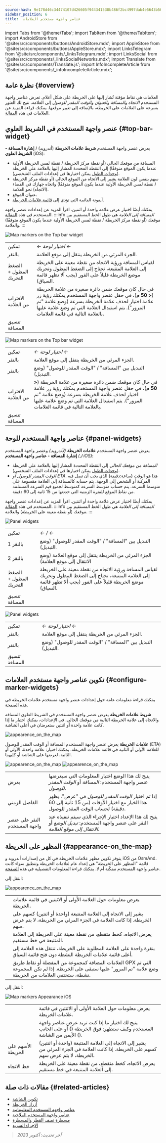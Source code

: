 ```yaml
---
source-hash: 9e178d46c34474107d426605f944341538b486f2bc4997dab4e5643b50cb3990
sidebar_position: 6
title:  عناصر واجهة مستخدم العلامات
---
```

import Tabs from '@theme/Tabs';
import TabItem from '@theme/TabItem';
import AndroidStore from '@site/src/components/buttons/AndroidStore.mdx';
import AppleStore from '@site/src/components/buttons/AppleStore.mdx';
import LinksTelegram from '@site/src/components/_linksTelegram.mdx';
import LinksSocial from '@site/src/components/_linksSocialNetworks.mdx';
import Translate from '@site/src/components/Translate.js';
import InfoIncompleteArticle from '@site/src/components/_infoIncompleteArticle.mdx';


## نظرة عامة {#overview}

العلامات هي نقاط مؤقتة تُشار إليها على الخريطة على شكل أعلام. تعرض عناصر واجهة المستخدم *الاتجاه* و*المسافة* و*العنوان* و*الوقت المقدر للوصول* إلى العلامة. تتيح لك العثور بسرعة على العلامات على الخريطة، بالإضافة إلى تغيير موقعها. يمكنك قراءة المزيد عن العلامات في هذه [المقالة](../personal/markers).


## عنصر واجهة المستخدم في الشريط العلوي {#top-bar-widget}

يعرض عنصر واجهة المستخدم **شريط علامات الخريطة** (أندرويد) / **إشارة المسافة - الشريط العلوي** (iOS):

- المسافة من موقعك الحالي (أو نقطة مركز الخريطة / نقطة لمس الخريطة الأولية عندما يكون الموقع متوقفًا) إلى النقطة المحددة المشار إليها بالعلامة على الخريطة ([وحدات الطول](../personal/profiles/#general-settings) يمكن اختيارها في إعدادات الملف الشخصي).
- سهم بنفس لون العلامة يشير إلى الاتجاه من الموقع الحالي (أو نقطة مركز الخريطة / نقطة لمس الخريطة الأولية عندما يكون الموقع متوقفًا) واتجاه جهازك في الفضاء (الاتجاه) نحو العلامة.
- عنوان الموقع.
- أيقونة القائمة التي تؤدي إلى [قائمة علامات الخريطة](../personal/markers/#map-markers-menu).

يمكنك أيضًا اختيار عرض علامة واحدة أو اثنتين. اقرأ المزيد عن إعدادات عنصر واجهة المستخدم في هذه [المقالة](https://osmand.net/docs/user/personal/markers#map-markers-widgets).
:::info
*المسافة إلى العلامة* هي طول الخط المستقيم بين موقعك (أو نقطة مركز الخريطة / نقطة لمس الخريطة الأولية عندما يكون الموقع متوقفًا) والعلامة.
:::

<Tabs groupId="operating-systems" queryString="current-os">

<TabItem value="android" label="Android">

![Map markers on the Top bar widget](@site/static/img/widgets/map_markers_top-bar-widget-andr.png)


| | |
|------------|------------|
| تمكين | *<Translate android="true" ids="shared_string_menu,map_widget_config,shared_string_widgets"/> ← اختيار لوحة ← <Translate android="true" ids="map_markers_bar"/>* |
| بالنقر | الجزء المرئي من الخريطة ينتقل إلى موقع العلامة. |
| الضغط المطول + التحريك | لقياس المسافة ورؤية الاتجاه من نقطة معينة على الخريطة إلى العلامة المتتبعة، تحتاج إلى الضغط المطول وتحريك موضع الخريطة قليلاً على الفور (يجب ألا تظهر قائمة السياق). |
| الاقتراب من العلامة | في حال كان موقعك ضمن دائرة صغيرة من علامة الخريطة (**< 50 م**)، في حقل عنصر واجهة المستخدم يمكنك رؤية زر علامة اختيار لحذف علامة الخريطة بسرعة (وضع علامة "تم المرور"). يتم استبدال العلامة التي تم وضع علامة عليها بالعلامة التالية في قائمة العلامات. |
| تنسيق المسافة | *<Translate android="true" ids="shared_string_menu,configure_profile,general_settings_2,units_and_formats,unit_of_length"/>* |


</TabItem>

<TabItem value="ios" label="iOS">

![Map markers on the Top bar widget](@site/static/img/widgets/map_markers_top-bar-widget-ios.png)

| | |
|------------|------------|
| تمكين | *<Translate ios="true" ids="shared_string_menu,layer_map_appearance,shared_string_widgets"/> ← اختيار لوحة ← <Translate android="true" ids="map_markers_bar"/>*|
| بالنقر | الجزء المرئي من الخريطة ينتقل إلى موقع العلامة. |
| بالنقر | التبديل بين "المسافة" / "الوقت المقدر للوصول" (وضع التبديل). |
| الاقتراب من العلامة | في حال كان موقعك ضمن دائرة صغيرة من علامة الخريطة (**< 50 م**)، في حقل عنصر واجهة المستخدم يمكنك رؤية زر علامة اختيار لحذف علامة الخريطة بسرعة (وضع علامة "تم المرور"). يتم استبدال العلامة التي تم وضع علامة عليها بالعلامة التالية في قائمة العلامات. |
| تنسيق المسافة | *<Translate ios="true" ids="shared_string_menu,shared_string_settings,application_profiles,general_settings_2,units_and_formats,unit_of_length"/>* |

</TabItem>

</Tabs>


## عناصر واجهة المستخدم للوحة {#panel-widgets}

يعرض عنصر واجهة المستخدم **علامات الخريطة** *(لأندرويد)* وعنصر واجهة المستخدم **إشارة المسافة - عناصر واجهة المستخدم** *(لـ iOS)*:

- *المسافة من موقعك الحالي* إلى النقطة المحددة المشار إليها بالعلامة على الخريطة ([وحدات الطول](../personal/profiles/#general-settings) يمكن اختيارها في إعدادات الملف الشخصي).
- *الوقت المقدر للوصول أو ETA*.
  هذا هو الوقت (ساعة:دقيقة) الذي يجب أن تصل فيه المركبة أو الشخص إلى الوجهة. يتم حسابه كالمسافة إلى العلامة مقسومة على متوسط السرعة.
  يتم حساب متوسط السرعة كمتوسط لجميع قيم السرعة المستلمة من نقاط الموقع للفترة الزمنية التي حددتها من 15 ثانية إلى 60 دقيقة.

يمكنك أيضًا اختيار عرض علامة واحدة أو اثنتين. اقرأ المزيد عن إعدادات عنصر واجهة المستخدم في هذه [المقالة](https://osmand.net/docs/user/personal/markers#map-markers-widgets).
:::info
*المسافة إلى العلامة* هي طول الخط المستقيم بين موقعك (أو نقطة معينة على الخريطة) والعلامة.
:::


<Tabs groupId="operating-systems" queryString="current-os">

<TabItem value="android" label="Android">

![Panel widgets](@site/static/img/widgets/map_markers_widget-02.png)

| | |
|------------|------------|
| تمكين | *<Translate android="true" ids="shared_string_menu,map_widget_config,shared_string_widgets"/> ← <Translate android="true" ids="map_widget_left"/>/<Translate android="true" ids="map_widget_right"/> ← <Translate android="true" ids="map_markers_item"/>* |
| بالنقر 1 | التبديل بين "المسافة" / "الوقت المقدر للوصول" (وضع التبديل). |
| بالنقر 2 | الجزء المرئي من الخريطة ينتقل إلى موقع العلامة (وضع الانتقال إلى موقع العلامة) |
| الضغط المطول + التحريك | لقياس المسافة ورؤية الاتجاه من نقطة معينة على الخريطة إلى العلامة المتتبعة، تحتاج إلى الضغط المطول وتحريك موضع الخريطة قليلاً على الفور (يجب ألا تظهر قائمة السياق). |
| تنسيق المسافة | *<Translate android="true" ids="shared_string_menu,configure_profile,general_settings_2,units_and_formats,unit_of_length"/>* |


</TabItem>

<TabItem value="ios" label="iOS">

![Panel widgets](@site/static/img/widgets/map_markers_widget_ios-02.png)

| | |
|------------|------------|
| تمكين | *<Translate ios="true" ids="shared_string_menu,layer_map_appearance,shared_string_widgets"/> ← اختيار لوحة ← <Translate android="true" ids="map_markers_bar"/>* |
| بالنقر | الجزء المرئي من الخريطة ينتقل إلى موقع العلامة. |
| بالنقر | التبديل بين "المسافة" / "الوقت المقدر للوصول" (وضع التبديل). |
| تنسيق المسافة | *<Translate ios="true" ids="shared_string_menu,shared_string_settings,application_profiles,general_settings_2,units_and_formats,unit_of_length"/>* |

</TabItem>

</Tabs>


## تكوين عناصر واجهة مستخدم العلامات {#configure-marker-widgets}

يمكنك قراءة معلومات عامة حول إعدادات عنصر واجهة مستخدم علامات الخريطة في هذه [الصفحة](../personal/markers#map-markers-widgets).

**شريط علامات الخريطة**
يعرض عنصر واجهة المستخدم في الشريط العلوي المسافة والاتجاه إلى علامة الخريطة التالية من موقعك الحالي. في الإعدادات، يمكنك اختيار ما إذا كانت علامة واحدة أو اثنتين ستعرضان في أعلى الشاشة.

![appearence_on_the_map](@site/static/img/widgets/configure-marker-wid-02.png)

**علامات الخريطة**
يعرض عنصر واجهة المستخدم المسافة أو الوقت المقدر للوصول (ETA) للعلامة الأولى أو الثانية في قائمة علامات الخريطة. يمكنك اختيار: علامة واحدة، الأولى أو الثانية، لعرضها على الشاشة أو كليهما.

![appearence_on_the_map](@site/static/img/widgets/configure-marker-wid-01.png) ![appearence_on_the_map](@site/static/img/widgets/settings-marker-wid-first-01.png)

| | |
| :------------- | :------------- |
| يعرض | يتيح لك هذا الوضع اختيار المعلومات التي سيعرضها عنصر واجهة المستخدم: *المسافة* أو *الوقت المقدر للوصول*. |
| الفاصل الزمني | إذا تم اختيار *الوقت المقدر للوصول* في "عرض"، يظهر هذا الخيار مع اختيار الأوقات (من 15 ثانية إلى 60 دقيقة) لحساب الوقت المقدر للوصول. |
| النقر على عنصر واجهة المستخدم | يتيح لك هذا الإعداد اختيار الإجراء الذي سيتم تنفيذه عند النقر على عنصر واجهة المستخدم: *تبديل الوضع* أو *الانتقال إلى موقع العلامة*. |


## المظهر على الخريطة {#appearance-on_the-map}

يتوفر تكوين مظهر علامات الخريطة في كل من إصدارات أندرويد و iOS من OsmAnd. قائمة "المظهر على الخريطة" هي إعداد عام لعلامات الخريطة وتنطبق سواء كانت عناصر واجهة المستخدم ممكّنة أم لا. يمكنك قراءة المعلومات التفصيلية في هذه [الصفحة](../personal/markers.md#appearance-on-the-map).

<Tabs groupId="operating-systems" queryString="current-os">

<TabItem value="android" label="Android">

انتقل إلى: *<Translate android="true" ids="shared_string_menu,map_markers_item,shared_string_more_without_dots,appearance_on_the_map"/>*

![appearence_on_the_map](@site/static/img/widgets/appearence_on_the_map-02.png)

| | |
| :------------- | :------------- |
| <Translate android="true" ids="active_markers"/> | يعرض معلومات حول العلامة الأولى أو الاثنتين في قائمة علامات الخريطة. |
| <Translate android="true" ids="show_arrows_on_the_map"/> | يشير إلى الاتجاه إلى العلامة المتتبعة (واحدة أو اثنتين) كسهم على الخريطة. إذا كانت العلامة في الجزء المرئي من الخريطة، لا يتم عرض سهم. |
| <Translate android="true" ids="show_guide_line"/> | يعرض الاتجاه، كخط متقطع، من نقطة معينة على الخريطة إلى العلامة المتتبعة في خط مستقيم. |
| <Translate android="true" ids="one_tap_active"/> | بنقرة واحدة على العلامة المطلوبة على الخريطة، تنتقل هذه العلامة إلى أعلى قائمة علامات الخريطة النشطة دون فتح قائمة السياق. |
| <Translate android="true" ids="keep_passed_markers"/> | العلامات المضافة كمجموعة من المفضلة أو نقاط طريق GPX التي تم وضع علامة "تم المرور" عليها ستبقى على الخريطة. إذا لم تكن المجموعة نشطة، ستختفي العلامات من الخريطة. |

</TabItem>

<TabItem value="ios" label="iOS">

انتقل إلى: *<Translate ios="true" ids="shared_string_menu,map_markers,shared_string_appearance"/>*

![Map markers Appearance iOS](@site/static/img/widgets/map_markers_appearance_ios-02.png)

| | |
| :------------- | :------------- |
| <Translate android="true" ids="active_markers"/> | يعرض معلومات حول العلامة الأولى أو الاثنتين في قائمة علامات الخريطة. |
| <Translate android="true" ids="show_direction"/> | يتيح لك اختيار ما إذا كنت تريد عرض عناصر واجهة المستخدم وكيف ستظهر: فوق الخريطة (<Translate android="true" ids="shared_string_topbar"/>) أو على الجانب الأيمن من الشاشة (<Translate android="true" ids="shared_string_widgets"/>). |
| الأسهم على الخريطة | يشير إلى الاتجاه إلى العلامة المتتبعة (واحدة أو اثنتين) كسهم على الخريطة. إذا كانت العلامة في الجزء المرئي من الخريطة، لا يتم عرض سهم. |
| خط الاتجاه | يعرض الاتجاه، كخط متقطع، من نقطة معينة على الخريطة إلى العلامة المتتبعة في خط مستقيم. |

</TabItem>

</Tabs>


## مقالات ذات صلة {#related-articles}

- [تكوين الشاشة](./configure-screen.md)
- [أزرار الخريطة](./map-buttons.md)
- [عناصر واجهة المستخدم المعلوماتية](./info-widgets.md)
- [عناصر واجهة المستخدم الملاحية](./nav-widgets.md)
- [مسطرة نصف القطر والمسطرة](./radius-ruler.md)
- [الإجراء السريع](./quick-action.md)


> *آخر تحديث: أكتوبر 2023*